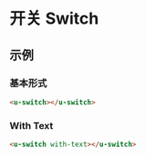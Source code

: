 # 开关 Switch

## 示例
### 基本形式

``` html
<u-switch></u-switch>
```

### With Text

``` html
<u-switch with-text></u-switch>
```

